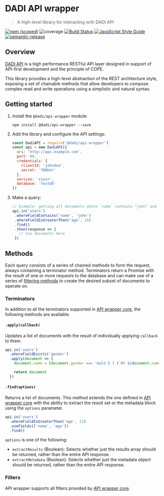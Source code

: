 # DADI API wrapper

> A high-level library for interacting with DADI API

[![npm (scoped)](https://img.shields.io/npm/v/@dadi/api-wrapper.svg?maxAge=10800&style=flat-square)](https://www.npmjs.com/package/@dadi/api-wrapper)
![coverage](https://img.shields.io/badge/coverage-96%25-brightgreen.svg?style=flat-square)
[![Build Status](https://travis-ci.org/dadi/api-wrapper.svg?branch=master)](https://travis-ci.org/dadi/api-wrapper)
[![JavaScript Style Guide](https://img.shields.io/badge/code%20style-standard-brightgreen.svg?style=flat-square)](http://standardjs.com/)
[![semantic-release](https://img.shields.io/badge/%20%20%F0%9F%93%A6%F0%9F%9A%80-semantic--release-e10079.svg?style=flat-square)](https://github.com/semantic-release/semantic-release)

## Overview

[DADI API](https://github.com/dadi/api) is a high performance RESTful API layer designed in support of API-first development and the principle of COPE.

This library provides a high-level abstraction of the REST architecture style, exposing a set of chainable methods that allow developers to compose complex read and write operations using a simplistic and natural syntax.

## Getting started

1. Install the `@dadi/api-wrapper` module:

   ```shell
   npm install @dadi/api-wrapper --save
   ```

2. Add the library and configure the API settings:

   ```js
   const DadiAPI = require('@dadi/api-wrapper')
   const api = new DadiAPI({
     uri: 'http://api.example.com',
     port: 80,
     credentials: {
       clientId: 'johndoe',
       secret: 'f00b4r'
     },
     version: 'vjoin',
     database: 'testdb'
   })
   ```

3. Make a query:

   ```js
   // Example: getting all documents where `name` contains "john" and age is greater than 18
   api.in('users')
    .whereFieldContains('name', 'john')
    .whereFieldIsGreaterThan('age', 18)
    .find()
    .then(response => {
      // Use documents here
    })
   ```

## Methods

Each query consists of a series of chained methods to form the request, always containing a terminator method. Terminators return a Promise with the result of one or more requests to the database and can make use of a series of [filtering methods](#filters) to create the desired subset of documents to operate on.

### Terminators

In addition to all the terminators supported in [API wrapper core](https://github.com/dadi/api-wrapper-core), the following methods are available.

#### `.apply(callback)`

Updates a list of documents with the result of individually applying `callback` to them.

```js
api.in('users')
  .whereFieldExists('gender')
  .apply(document => {
    document.name = (document.gender === 'male') ? (`Mr ${document.name}`) : (`Mrs ${document.name}`)

    return document
  })
```

#### `.find(options)`

Returns a list of documents. This method extends the one defined in [API wrapper core](https://github.com/dadi/api-wrapper-core) with the ability to extract the result set or the metadata block using the `options` parameter.

```js
api.in('users')
  .whereFieldIsGreaterThan('age', 21)
  .useFields(['name', 'age'])
  .find()
```

`options` is one of the following:

- `extractResults` (Boolean): Selects whether just the results array should be returned, rather than the entire API response.
- `extractMetadata` (Boolean): Selects whether just the metadata object should be returned, rather than the entire API response.

### Filters

API wrapper supports all filters provided by [API wrapper core](https://github.com/dadi/api-wrapper-core).
